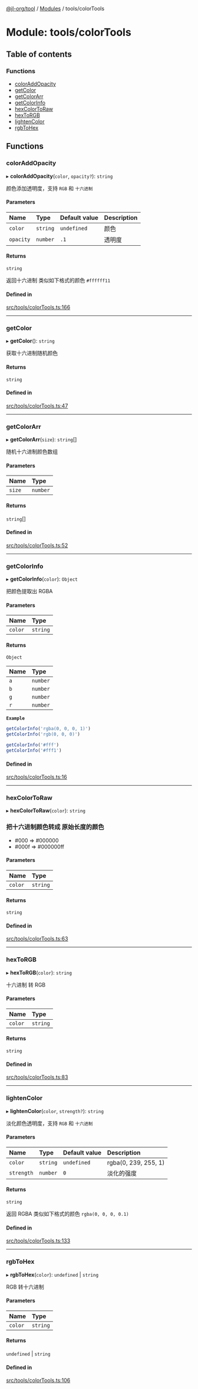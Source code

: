 [@jl-org/tool](../README.md) / [Modules](../modules.md) / tools/colorTools

# Module: tools/colorTools

## Table of contents

### Functions

- [colorAddOpacity](tools_colorTools.md#coloraddopacity)
- [getColor](tools_colorTools.md#getcolor)
- [getColorArr](tools_colorTools.md#getcolorarr)
- [getColorInfo](tools_colorTools.md#getcolorinfo)
- [hexColorToRaw](tools_colorTools.md#hexcolortoraw)
- [hexToRGB](tools_colorTools.md#hextorgb)
- [lightenColor](tools_colorTools.md#lightencolor)
- [rgbToHex](tools_colorTools.md#rgbtohex)

## Functions

### colorAddOpacity

▸ **colorAddOpacity**(`color`, `opacity?`): `string`

颜色添加透明度，支持 `RGB` 和 `十六进制`

#### Parameters

| Name | Type | Default value | Description |
| :------ | :------ | :------ | :------ |
| `color` | `string` | `undefined` | 颜色 |
| `opacity` | `number` | `.1` | 透明度 |

#### Returns

`string`

返回十六进制 类似如下格式的颜色 `#ffffff11`

#### Defined in

[src/tools/colorTools.ts:166](https://github.com/beixiyo/jl-tool/blob/45e2229/src/tools/colorTools.ts#L166)

___

### getColor

▸ **getColor**(): `string`

获取十六进制随机颜色

#### Returns

`string`

#### Defined in

[src/tools/colorTools.ts:47](https://github.com/beixiyo/jl-tool/blob/45e2229/src/tools/colorTools.ts#L47)

___

### getColorArr

▸ **getColorArr**(`size`): `string`[]

随机十六进制颜色数组

#### Parameters

| Name | Type |
| :------ | :------ |
| `size` | `number` |

#### Returns

`string`[]

#### Defined in

[src/tools/colorTools.ts:52](https://github.com/beixiyo/jl-tool/blob/45e2229/src/tools/colorTools.ts#L52)

___

### getColorInfo

▸ **getColorInfo**(`color`): `Object`

把颜色提取出 RGBA

#### Parameters

| Name | Type |
| :------ | :------ |
| `color` | `string` |

#### Returns

`Object`

| Name | Type |
| :------ | :------ |
| `a` | `number` |
| `b` | `number` |
| `g` | `number` |
| `r` | `number` |

**`Example`**

```ts
getColorInfo('rgba(0, 0, 0, 1)')
getColorInfo('rgb(0, 0, 0)')

getColorInfo('#fff')
getColorInfo('#fff1')
```

#### Defined in

[src/tools/colorTools.ts:16](https://github.com/beixiyo/jl-tool/blob/45e2229/src/tools/colorTools.ts#L16)

___

### hexColorToRaw

▸ **hexColorToRaw**(`color`): `string`

### 把十六进制颜色转成 原始长度的颜色
  - #000 => #000000
  - #000f => #000000ff

#### Parameters

| Name | Type |
| :------ | :------ |
| `color` | `string` |

#### Returns

`string`

#### Defined in

[src/tools/colorTools.ts:63](https://github.com/beixiyo/jl-tool/blob/45e2229/src/tools/colorTools.ts#L63)

___

### hexToRGB

▸ **hexToRGB**(`color`): `string`

十六进制 转 RGB

#### Parameters

| Name | Type |
| :------ | :------ |
| `color` | `string` |

#### Returns

`string`

#### Defined in

[src/tools/colorTools.ts:83](https://github.com/beixiyo/jl-tool/blob/45e2229/src/tools/colorTools.ts#L83)

___

### lightenColor

▸ **lightenColor**(`color`, `strength?`): `string`

淡化颜色透明度，支持 `RGB` 和 `十六进制`

#### Parameters

| Name | Type | Default value | Description |
| :------ | :------ | :------ | :------ |
| `color` | `string` | `undefined` | rgba(0, 239, 255, 1) |
| `strength` | `number` | `0` | 淡化的强度 |

#### Returns

`string`

返回 RGBA 类似如下格式的颜色 `rgba(0, 0, 0, 0.1)`

#### Defined in

[src/tools/colorTools.ts:133](https://github.com/beixiyo/jl-tool/blob/45e2229/src/tools/colorTools.ts#L133)

___

### rgbToHex

▸ **rgbToHex**(`color`): `undefined` \| `string`

RGB 转十六进制

#### Parameters

| Name | Type |
| :------ | :------ |
| `color` | `string` |

#### Returns

`undefined` \| `string`

#### Defined in

[src/tools/colorTools.ts:106](https://github.com/beixiyo/jl-tool/blob/45e2229/src/tools/colorTools.ts#L106)
